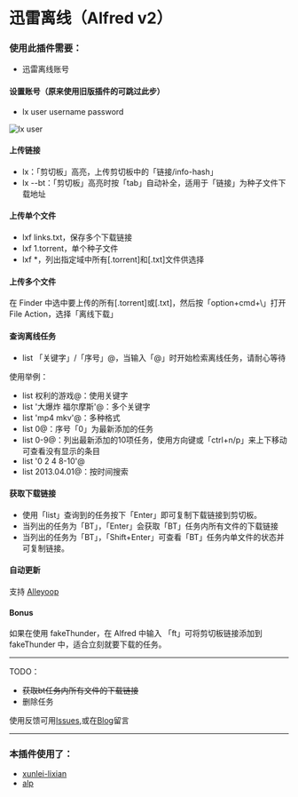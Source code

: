 # 迅雷离线（Alfred v2）

### 使用此插件需要：

- 迅雷离线账号

#### 设置账号（原来使用旧版插件的可跳过此步）

- lx user username password

![lx user](http://i.minus.com/ibfDiiVpnU8T9Z.png)

#### 上传链接

- lx：「剪切板」高亮，上传剪切板中的「链接/info-hash」
- lx --bt：「剪切板」高亮时按「tab」自动补全，适用于「链接」为种子文件下载地址

#### 上传单个文件

- lxf links.txt，保存多个下载链接
- lxf 1.torrent，单个种子文件
- lxf *，列出指定域中所有[.torrent]和[.txt]文件供选择

#### 上传多个文件

在 Finder 中选中要上传的所有[.torrent]或[.txt]，然后按「option+cmd+\」打开 File Action，选择「离线下载」

#### 查询离线任务

- list 「关键字」/「序号」@，当输入「@」时开始检索离线任务，请耐心等待

使用举例：

* list 权利的游戏@：使用关键字
* list '大爆炸 福尔摩斯'@：多个关键字
* list 'mp4 mkv'@：多种格式
* list 0@：序号「0」为最新添加的任务
* list 0-9@：列出最新添加的10项任务，使用方向键或「ctrl+n/p」来上下移动可查看没有显示的条目
* list '0 2 4 8-10'@
* list 2013.04.01@：按时间搜索

#### 获取下载链接

- 使用「list」查询到的任务按下「Enter」即可复制下载链接到剪切板。
- 当列出的任务为「BT」，「Enter」会获取「BT」任务内所有文件的下载链接
- 当列出的任务为「BT」，「Shift+Enter」可查看「BT」任务内单文件的状态并可复制链接。

#### 自动更新

支持 [Alleyoop](http://www.alfredforum.com/topic/1582-alleyoop-update-alfred-workflows/) 

#### Bonus

如果在使用 fakeThunder，在 Alfred 中输入 「ft」可将剪切板链接添加到 fakeThunder 中，适合立刻就要下载的任务。

---

TODO：

- ~~获取bt任务内所有文件的下载链接~~
- 删除任务

使用反馈可用[Issues][githubiss],或在[Blog][myblog]留言

[githubiss]: https://github.com/CrazyApi/Alfred-XLixian/issues?state=open
[myblog]: http://imwuyu.me/talk-about/xlixian-for-alfred-v2.html/

---

### 本插件使用了：

- [xunlei-lixian](https://github.com/iambus/xunlei-lixian "迅雷离线下载脚本")
- [alp](https://github.com/phyllisstein/alp "A Python Module for Alfred Workflows")
